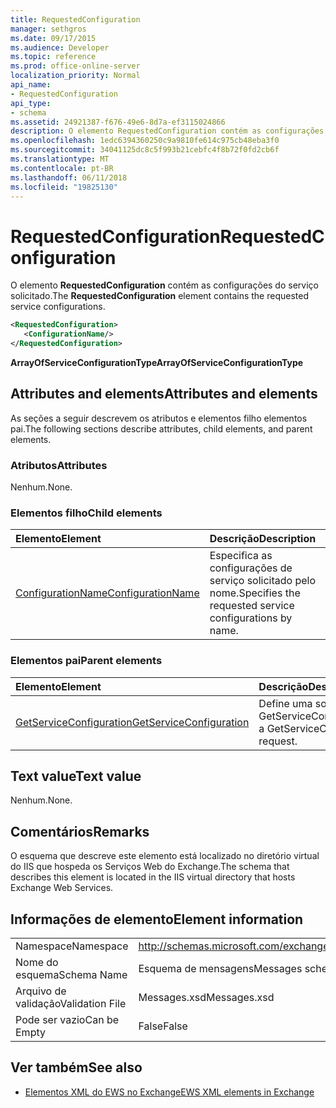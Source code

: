 ```yaml
---
title: RequestedConfiguration
manager: sethgros
ms.date: 09/17/2015
ms.audience: Developer
ms.topic: reference
ms.prod: office-online-server
localization_priority: Normal
api_name:
- RequestedConfiguration
api_type:
- schema
ms.assetid: 24921387-f676-49e6-8d7a-ef3115024866
description: O elemento RequestedConfiguration contém as configurações do serviço solicitado.
ms.openlocfilehash: 1edc6394360250c9a9810fe614c975cb48eba3f0
ms.sourcegitcommit: 34041125dc8c5f993b21cebfc4f8b72f0fd2cb6f
ms.translationtype: MT
ms.contentlocale: pt-BR
ms.lasthandoff: 06/11/2018
ms.locfileid: "19825130"
---
```

# <a name="requestedconfiguration"></a><span data-ttu-id="577df-103">RequestedConfiguration</span><span class="sxs-lookup"><span data-stu-id="577df-103">RequestedConfiguration</span></span>

<span data-ttu-id="577df-104">O elemento **RequestedConfiguration** contém as configurações do serviço solicitado.</span><span class="sxs-lookup"><span data-stu-id="577df-104">The **RequestedConfiguration** element contains the requested service configurations.</span></span> 
  
```XML
<RequestedConfiguration>
   <ConfigurationName/>
</RequestedConfiguration>
```

 <span data-ttu-id="577df-105">**ArrayOfServiceConfigurationType**</span><span class="sxs-lookup"><span data-stu-id="577df-105">**ArrayOfServiceConfigurationType**</span></span>
## <a name="attributes-and-elements"></a><span data-ttu-id="577df-106">Attributes and elements</span><span class="sxs-lookup"><span data-stu-id="577df-106">Attributes and elements</span></span>

<span data-ttu-id="577df-107">As seções a seguir descrevem os atributos e elementos filho elementos pai.</span><span class="sxs-lookup"><span data-stu-id="577df-107">The following sections describe attributes, child elements, and parent elements.</span></span>
  
### <a name="attributes"></a><span data-ttu-id="577df-108">Atributos</span><span class="sxs-lookup"><span data-stu-id="577df-108">Attributes</span></span>

<span data-ttu-id="577df-109">Nenhum.</span><span class="sxs-lookup"><span data-stu-id="577df-109">None.</span></span>
  
### <a name="child-elements"></a><span data-ttu-id="577df-110">Elementos filho</span><span class="sxs-lookup"><span data-stu-id="577df-110">Child elements</span></span>

|<span data-ttu-id="577df-111">**Elemento**</span><span class="sxs-lookup"><span data-stu-id="577df-111">**Element**</span></span>|<span data-ttu-id="577df-112">**Descrição**</span><span class="sxs-lookup"><span data-stu-id="577df-112">**Description**</span></span>|
|:-----|:-----|
|[<span data-ttu-id="577df-113">ConfigurationName</span><span class="sxs-lookup"><span data-stu-id="577df-113">ConfigurationName</span></span>](configurationname.md) <br/> |<span data-ttu-id="577df-114">Especifica as configurações de serviço solicitado pelo nome.</span><span class="sxs-lookup"><span data-stu-id="577df-114">Specifies the requested service configurations by name.</span></span>  <br/> |
   
### <a name="parent-elements"></a><span data-ttu-id="577df-115">Elementos pai</span><span class="sxs-lookup"><span data-stu-id="577df-115">Parent elements</span></span>

|<span data-ttu-id="577df-116">**Elemento**</span><span class="sxs-lookup"><span data-stu-id="577df-116">**Element**</span></span>|<span data-ttu-id="577df-117">**Descrição**</span><span class="sxs-lookup"><span data-stu-id="577df-117">**Description**</span></span>|
|:-----|:-----|
|[<span data-ttu-id="577df-118">GetServiceConfiguration</span><span class="sxs-lookup"><span data-stu-id="577df-118">GetServiceConfiguration</span></span>](getserviceconfiguration.md) <br/> |<span data-ttu-id="577df-119">Define uma solicitação GetServiceConfiguration.</span><span class="sxs-lookup"><span data-stu-id="577df-119">Defines a GetServiceConfiguration request.</span></span>  <br/> |
   
## <a name="text-value"></a><span data-ttu-id="577df-120">Text value</span><span class="sxs-lookup"><span data-stu-id="577df-120">Text value</span></span>

<span data-ttu-id="577df-121">Nenhum.</span><span class="sxs-lookup"><span data-stu-id="577df-121">None.</span></span>
  
## <a name="remarks"></a><span data-ttu-id="577df-122">Comentários</span><span class="sxs-lookup"><span data-stu-id="577df-122">Remarks</span></span>

<span data-ttu-id="577df-123">O esquema que descreve este elemento está localizado no diretório virtual do IIS que hospeda os Serviços Web do Exchange.</span><span class="sxs-lookup"><span data-stu-id="577df-123">The schema that describes this element is located in the IIS virtual directory that hosts Exchange Web Services.</span></span>
  
## <a name="element-information"></a><span data-ttu-id="577df-124">Informações de elemento</span><span class="sxs-lookup"><span data-stu-id="577df-124">Element information</span></span>

|||
|:-----|:-----|
|<span data-ttu-id="577df-125">Namespace</span><span class="sxs-lookup"><span data-stu-id="577df-125">Namespace</span></span>  <br/> |http://schemas.microsoft.com/exchange/services/2006/messages  <br/> |
|<span data-ttu-id="577df-126">Nome do esquema</span><span class="sxs-lookup"><span data-stu-id="577df-126">Schema Name</span></span>  <br/> |<span data-ttu-id="577df-127">Esquema de mensagens</span><span class="sxs-lookup"><span data-stu-id="577df-127">Messages schema</span></span>  <br/> |
|<span data-ttu-id="577df-128">Arquivo de validação</span><span class="sxs-lookup"><span data-stu-id="577df-128">Validation File</span></span>  <br/> |<span data-ttu-id="577df-129">Messages.xsd</span><span class="sxs-lookup"><span data-stu-id="577df-129">Messages.xsd</span></span>  <br/> |
|<span data-ttu-id="577df-130">Pode ser vazio</span><span class="sxs-lookup"><span data-stu-id="577df-130">Can be Empty</span></span>  <br/> |<span data-ttu-id="577df-131">False</span><span class="sxs-lookup"><span data-stu-id="577df-131">False</span></span>  <br/> |
   
## <a name="see-also"></a><span data-ttu-id="577df-132">Ver também</span><span class="sxs-lookup"><span data-stu-id="577df-132">See also</span></span>



- [<span data-ttu-id="577df-133">Elementos XML do EWS no Exchange</span><span class="sxs-lookup"><span data-stu-id="577df-133">EWS XML elements in Exchange</span></span>](ews-xml-elements-in-exchange.md)

